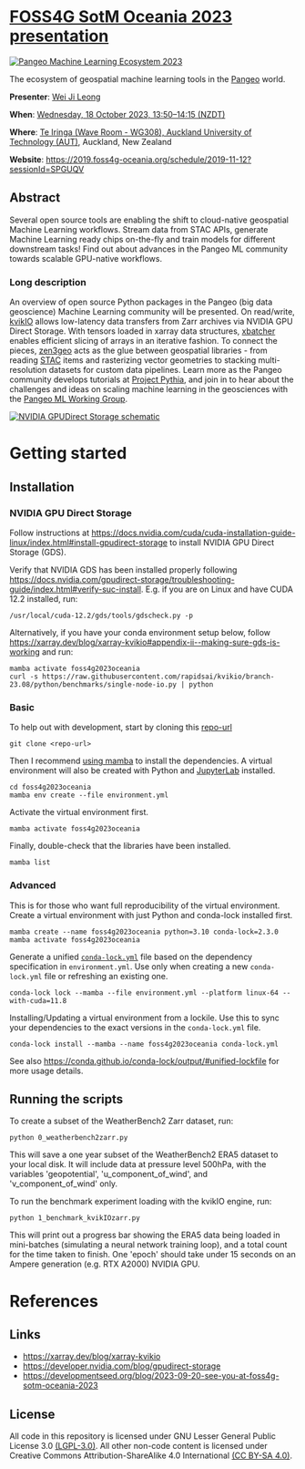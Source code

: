# [FOSS4G SotM Oceania 2023 presentation](https://talks.osgeo.org/foss4g-sotm-oceania-2023/talk/YP3KPT)

[![Pangeo Machine Learning Ecosystem 2023](https://github.com/weiji14/foss4g2023oceania/assets/23487320/f91941a8-80c5-48b1-841a-1265bec1eed6)](https://github.com/weiji14/foss4g2023oceania/pull/5)

The ecosystem of geospatial machine learning tools in the
[Pangeo](https://pangeo.io) world.

**Presenter**: [Wei Ji Leong](https://github.com/weiji14)

**When**: [Wednesday, 18 October 2023, 13:50–14:15 (NZDT)](https://2023.foss4g-oceania.org/#/program)

**Where**: [Te Iringa (Wave Room - WG308), Auckland University of Technology (AUT)](https://2023.foss4g-oceania.org/#/attend/our-conference-venue), Auckland, New Zealand

**Website**: https://2019.foss4g-oceania.org/schedule/2019-11-12?sessionId=SPGUQV

## Abstract

Several open source tools are enabling the shift to cloud-native geospatial
Machine Learning workflows. Stream data from STAC APIs, generate Machine
Learning ready chips on-the-fly and train models for different downstream
tasks! Find out about advances in the Pangeo ML community towards scalable
GPU-native workflows.

### Long description

An overview of open source Python packages in the Pangeo (big data geoscience)
Machine Learning community will be presented. On read/write,
[kvikIO](https://github.com/rapidsai/kvikio) allows low-latency data transfers
from Zarr archives via NVIDIA GPU Direct Storage. With tensors loaded in xarray
data structures, [xbatcher](https://github.com/xarray-contrib/xbatcher) enables
efficient slicing of arrays in an iterative fashion. To connect the pieces,
[zen3geo](https://github.com/weiji14/zen3geo) acts as the glue between
geospatial libraries - from reading [STAC](https://stacspec.org) items and
rasterizing vector geometries to stacking multi-resolution datasets for custom
data pipelines. Learn more as the Pangeo community develops tutorials at
[Project Pythia](https://cookbooks.projectpythia.org), and join in to hear
about the challenges and ideas on scaling machine learning in the geosciences
with the [Pangeo ML Working Group](https://pangeo.io/meeting-notes.html#working-group-meetings).

[![NVIDIA GPUDirect Storage schematic](https://github.com/weiji14/foss4g2023oceania/assets/23487320/b339605a-492b-4c5c-8a06-b14ebcd258b7)](https://github.com/weiji14/foss4g2023oceania/pull/6)

# Getting started

## Installation

### NVIDIA GPU Direct Storage

Follow instructions at
https://docs.nvidia.com/cuda/cuda-installation-guide-linux/index.html#install-gpudirect-storage
to install NVIDIA GPU Direct Storage (GDS).

Verify that NVIDIA GDS has been installed properly following
https://docs.nvidia.com/gpudirect-storage/troubleshooting-guide/index.html#verify-suc-install.
E.g. if you are on Linux and have CUDA 12.2 installed, run:

    /usr/local/cuda-12.2/gds/tools/gdscheck.py -p

Alternatively, if you have your conda environment setup below, follow
https://xarray.dev/blog/xarray-kvikio#appendix-ii--making-sure-gds-is-working
and run:

    mamba activate foss4g2023oceania
    curl -s https://raw.githubusercontent.com/rapidsai/kvikio/branch-23.08/python/benchmarks/single-node-io.py | python

### Basic

To help out with development, start by cloning this [repo-url](/../../)

    git clone <repo-url>

Then I recommend [using mamba](https://mamba.readthedocs.io/en/latest/installation.html)
to install the dependencies.
A virtual environment will also be created with Python and
[JupyterLab](https://github.com/jupyterlab/jupyterlab) installed.

    cd foss4g2023oceania
    mamba env create --file environment.yml

Activate the virtual environment first.

    mamba activate foss4g2023oceania

Finally, double-check that the libraries have been installed.

    mamba list

### Advanced

This is for those who want full reproducibility of the virtual environment.
Create a virtual environment with just Python and conda-lock installed first.

    mamba create --name foss4g2023oceania python=3.10 conda-lock=2.3.0
    mamba activate foss4g2023oceania

Generate a unified [`conda-lock.yml`](https://github.com/conda/conda-lock) file
based on the dependency specification in `environment.yml`. Use only when
creating a new `conda-lock.yml` file or refreshing an existing one.

    conda-lock lock --mamba --file environment.yml --platform linux-64 --with-cuda=11.8

Installing/Updating a virtual environment from a lockile. Use this to sync your
dependencies to the exact versions in the `conda-lock.yml` file.

    conda-lock install --mamba --name foss4g2023oceania conda-lock.yml

See also https://conda.github.io/conda-lock/output/#unified-lockfile for more
usage details.

## Running the scripts

To create a subset of the WeatherBench2 Zarr dataset, run:

    python 0_weatherbench2zarr.py

This will save a one year subset of the WeatherBench2 ERA5 dataset to your
local disk. It will include data at pressure level 500hPa, with the variables
'geopotential', 'u_component_of_wind', and 'v_component_of_wind' only.

To run the benchmark experiment loading with the kvikIO engine, run:

    python 1_benchmark_kvikIOzarr.py

This will print out a progress bar showing the ERA5 data being loaded in
mini-batches (simulating a neural network training loop), and a total count
for the time taken to finish. One 'epoch' should take under 15 seconds on an
Ampere generation (e.g. RTX A2000) NVIDIA GPU.

# References

## Links

- https://xarray.dev/blog/xarray-kvikio
- https://developer.nvidia.com/blog/gpudirect-storage
- https://developmentseed.org/blog/2023-09-20-see-you-at-foss4g-sotm-oceania-2023

## License

All code in this repository is licensed under
GNU Lesser General Public License 3.0
[(LGPL-3.0)](https://www.gnu.org/licenses/lgpl-3.0.en.html).
All other non-code content is licensed under
Creative Commons Attribution-ShareAlike 4.0 International
[(CC BY-SA 4.0)](https://creativecommons.org/licenses/by-sa/4.0).
